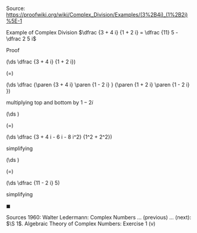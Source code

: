 # 

Source: https://proofwiki.org/wiki/Complex_Division/Examples/(3%2B4i)_(1%2B2i)%5E-1

Example of Complex Division
$\dfrac {3 + 4 i} {1 + 2 i} = \dfrac {11} 5 - \dfrac 2 5 i$


Proof













\(\ds \dfrac {3 + 4 i} {1 + 2 i}\)

\(=\)







\(\ds \dfrac {\paren {3 + 4 i} \paren {1 - 2 i} } {\paren {1 + 2 i} \paren {1 - 2 i} }\)





multiplying top and bottom by $1 - 2 i$














\(\ds \)

\(=\)







\(\ds \dfrac {3 + 4 i - 6 i - 8 i^2} {1^2 + 2^2}\)





simplifying














\(\ds \)

\(=\)







\(\ds \dfrac {11 - 2 i} 5\)





simplifying



$\blacksquare$


Sources
1960: Walter Ledermann: Complex Numbers ... (previous) ... (next): $\S 1$. Algebraic Theory of Complex Numbers: Exercise $1 \ \text{(v)}$




